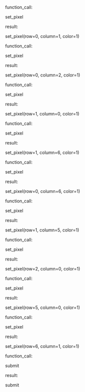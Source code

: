function_call:

set_pixel


result:

set_pixel(row=0, column=1, color=1)

function_call:

set_pixel


result:

set_pixel(row=0, column=2, color=1)

function_call:

set_pixel


result:

set_pixel(row=1, column=0, color=1)

function_call:

set_pixel


result:

set_pixel(row=1, column=6, color=1)

function_call:

set_pixel


result:

set_pixel(row=0, column=6, color=1)

function_call:

set_pixel


result:

set_pixel(row=1, column=5, color=1)

function_call:

set_pixel


result:

set_pixel(row=2, column=0, color=1)

function_call:

set_pixel


result:

set_pixel(row=5, column=0, color=1)

function_call:

set_pixel


result:

set_pixel(row=6, column=1, color=1)

function_call:

submit


result:

submit

